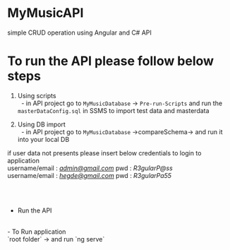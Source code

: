 # MyMusicAPI
simple CRUD operation using Angular and C# API

# To run the API please follow below steps
 1. Using scripts <br />
   &nbsp;&nbsp;- in API project go to `MyMusicDatabase` -> `Pre-run-Scripts` and run the `masterDataConfig.sql` in SSMS to import test data and masterdata<br />
   
 2. Using DB import <br />
   &nbsp;&nbsp;- in API project go to `MyMusicDatabase` ->compareSchema-> and run it into your local DB <br />
   
 if user data not presents please insert below credentials to login to application <br />
   username/email : *admin@gmail.com* pwd : *R3gularP@ss* <br />
   username/email : *hegde@gmail.com* pwd : *R3gularPa55* <br />
   
   <br /><br />
   - Run the API
   <br />
   - To Run application <br />
     `root folder` ->   and run `ng serve`
